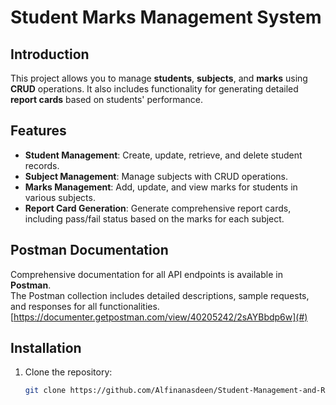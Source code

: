 # Student Marks Management System

## Introduction
This project allows you to manage **students**, **subjects**, and **marks** using **CRUD** operations. It also includes functionality for generating detailed **report cards** based on students' performance.

## Features
- **Student Management**: Create, update, retrieve, and delete student records.
- **Subject Management**: Manage subjects with CRUD operations.
- **Marks Management**: Add, update, and view marks for students in various subjects.
- **Report Card Generation**: Generate comprehensive report cards, including pass/fail status based on the marks for each subject.

## Postman Documentation
Comprehensive documentation for all API endpoints is available in **Postman**.  
The Postman collection includes detailed descriptions, sample requests, and responses for all functionalities.  
[https://documenter.getpostman.com/view/40205242/2sAYBbdp6w](#) 

## Installation

1. Clone the repository:
   ```bash
   git clone https://github.com/Alfinanasdeen/Student-Management-and-Report-Generation.git
